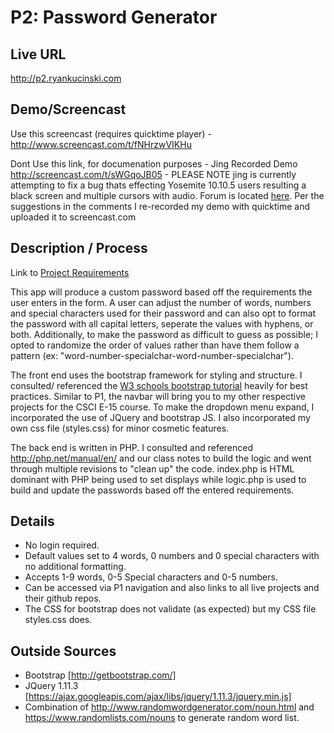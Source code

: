 # P2: Password Generator

## Live URL
http://p2.ryankucinski.com

## Demo/Screencast
Use this screencast (requires quicktime player) - http://www.screencast.com/t/fNHrzwVIKHu

Dont Use this link, for documenation purposes - Jing Recorded Demo http://screencast.com/t/sWGqoJB05 - PLEASE NOTE jing is currently attempting to fix a bug thats effecting Yosemite 10.10.5 users resulting a black screen and multiple cursors with audio. Forum is located [here](https://feedback.techsmith.com/techsmith/topics/jing-2-6-73868-recording-blank-screen-with-audio-cursor-on-mac-os-x-yosemite-10-10-5-with-updated). Per the suggestions in the comments I re-recorded my demo with quicktime and uploaded it to screencast.com

## Description / Process
Link to [Project Requirements](http://dwa15.com/Projects/P2)

This app will produce a custom password based off the requirements the user enters in the form. A user can adjust the number of words, numbers and special characters used for their password and can also opt to format the password with all capital letters, seperate the values with hyphens, or both. Additionally, to make the password as difficult to guess as possible; I opted to randomize the order of values rather than have them follow a pattern (ex: "word-number-specialchar-word-number-specialchar").

The front end uses the bootstrap framework for styling and structure. I consulted/ referenced the [W3 schools bootstrap tutorial](http://www.w3schools.com/bootstrap/) heavily for best practices. Similar to P1, the navbar will bring you to my other respective projects for the CSCI E-15 course. To make the dropdown menu expand, I incorporated the use of JQuery and bootstrap JS. I also incorporated my own css file (styles.css) for minor cosmetic features.

The back end is written in PHP. I consulted and referenced http://php.net/manual/en/ and our class notes to build the logic and went through multiple revisions to "clean up" the code. index.php is HTML dominant with PHP being used to set displays while logic.php is used to build and update the passwords based off the entered requirements.

## Details
* No login required.
* Default values set to 4 words, 0 numbers and 0 special characters with no additional formatting.
* Accepts 1-9 words, 0-5 Special characters and 0-5 numbers.
* Can be accessed via P1 navigation and also links to all live projects and their github repos.
* The CSS for bootstrap does not validate (as expected) but my CSS file styles.css does.


## Outside Sources
* Bootstrap [http://getbootstrap.com/]
* JQuery 1.11.3 [https://ajax.googleapis.com/ajax/libs/jquery/1.11.3/jquery.min.js]
* Combination of http://www.randomwordgenerator.com/noun.html and https://www.randomlists.com/nouns to generate random word list.
